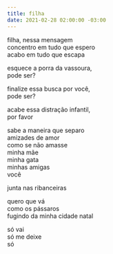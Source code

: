 ```yaml
---
title: filha
date: 2021-02-28 02:00:00 -03:00
---
```


filha, nessa mensagem  
concentro em tudo que espero  
acabo em tudo que escapa

esquece a porra da vassoura,  
pode ser?

finalize essa busca por você,  
pode ser?

acabe essa distração infantil,  
por favor

sabe a maneira que separo  
amizades de amor  
como se não amasse  
minha mãe  
minha gata  
minhas amigas  
você

junta nas ribanceiras

quero que vá  
como os pássaros  
fugindo da minha cidade natal

só vai  
só me deixe  
só
